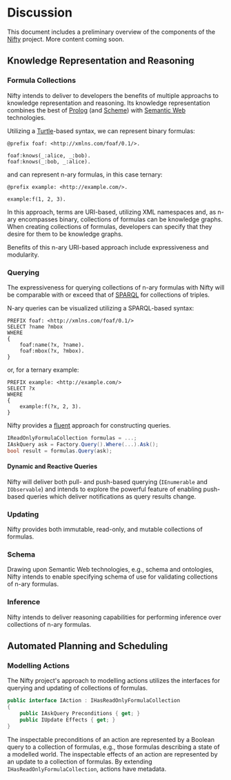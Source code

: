 # Discussion
This document includes a preliminary overview of the components of the [Nifty](https://github.com/AdamSobieski/Nifty) project. More content coming soon.

## Knowledge Representation and Reasoning
### Formula Collections
Nifty intends to deliver to developers the benefits of multiple approachs to knowledge representation and reasoning. Its knowledge representation combines the best of [Prolog](https://en.wikipedia.org/wiki/Prolog) (and [Scheme](https://en.wikipedia.org/wiki/Scheme_(programming_language))) with [Semantic Web](https://en.wikipedia.org/wiki/Semantic_Web) technologies.

Utilizing a [Turtle](https://www.w3.org/TR/turtle/)-based syntax, we can represent binary formulas:
```
@prefix foaf: <http://xmlns.com/foaf/0.1/>.

foaf:knows(_:alice, _:bob).
foaf:knows(_:bob, _:alice).
```
and can represent n-ary formulas, in this case ternary:
```
@prefix example: <http://example.com/>.

example:f(1, 2, 3).
```

In this approach, terms are URI-based, utilizing XML namespaces and, as n-ary encompasses binary, collections of formulas can be knowledge graphs. When creating collections of formulas, developers can specify that they desire for them to be knowledge graphs.

Benefits of this n-ary URI-based approach include expressiveness and modularity.

### Querying
The expressiveness for querying collections of n-ary formulas with Nifty will be comparable with or exceed that of [SPARQL](https://www.w3.org/TR/sparql11-query/) for collections of triples.

N-ary queries can be visualized utilizing a SPARQL-based syntax:
```
PREFIX foaf: <http://xmlns.com/foaf/0.1/>
SELECT ?name ?mbox
WHERE
{
    foaf:name(?x, ?name).
    foaf:mbox(?x, ?mbox).
}
```
or, for a ternary example:
```
PREFIX example: <http://example.com/>
SELECT ?x
WHERE
{
    example:f(?x, 2, 3).
}
```

Nifty provides a [fluent](https://en.wikipedia.org/wiki/Fluent_interface) approach for constructing queries.
```cs
IReadOnlyFormulaCollection formulas = ...;
IAskQuery ask = Factory.Query().Where(...).Ask();
bool result = formulas.Query(ask);
```

#### Dynamic and Reactive Queries
Nifty will deliver both pull- and push-based querying (`IEnumerable` and `IObservable`) and intends to explore the powerful feature of enabling push-based queries which deliver notifications as query results change.

### Updating
Nifty provides both immutable, read-only, and mutable collections of formulas.

### Schema
Drawing upon Semantic Web technologies, e.g., schema and ontologies, Nifty intends to enable specifying schema of use for validating collections of n-ary formulas.

### Inference
Nifty intends to deliver reasoning capabilities for performing inference over collections of n-ary formulas.



## Automated Planning and Scheduling

### Modelling Actions
The Nifty project's approach to modelling actions utilizes the interfaces for querying and updating of collections of formulas.

```cs
public interface IAction : IHasReadOnlyFormulaCollection
{
    public IAskQuery Preconditions { get; }
    public IUpdate Effects { get; }
}
```

The inspectable preconditions of an action are represented by a Boolean query to a collection of formulas, e.g., those formulas describing a state of a modelled world. The inspectable effects of an action are represented by an update to a collection of formulas. By extending `IHasReadOnlyFormulaCollection`, actions have metadata.
